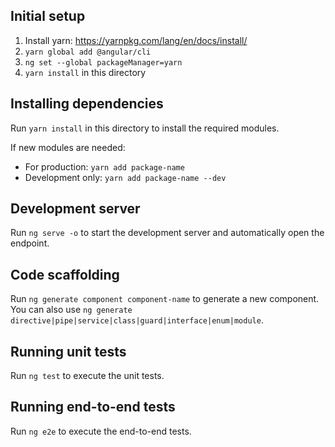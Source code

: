 ## Initial setup

1. Install yarn: <https://yarnpkg.com/lang/en/docs/install/>
2. `yarn global add @angular/cli`
3. `ng set --global packageManager=yarn`
4. `yarn install` in this directory

## Installing dependencies

Run `yarn install` in this directory to install the required modules.

If new modules are needed:
- For production: `yarn add package-name`
- Development only: `yarn add package-name --dev`

## Development server

Run `ng serve -o` to start the development server and automatically open the endpoint.

## Code scaffolding

Run `ng generate component component-name` to generate a new component. You can also use `ng generate directive|pipe|service|class|guard|interface|enum|module`.

## Running unit tests

Run `ng test` to execute the unit tests.

## Running end-to-end tests

Run `ng e2e` to execute the end-to-end tests.
